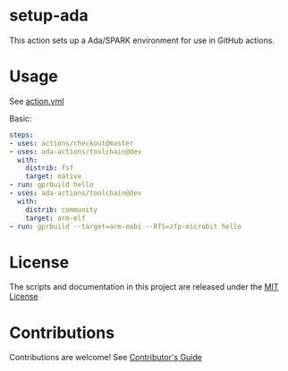 # setup-ada

This action sets up a Ada/SPARK environment for use in GitHub actions.

# Usage

See [action.yml](action.yml)

Basic:
```yaml
steps:
- uses: actions/checkout@master
- uses: ada-actions/toolchain@dev
  with:
    distrib: fsf
    target: native
- run: gprbuild hello
- uses: ada-actions/toolchain@dev
  with:
    distrib: community
    target: arm-elf
- run: gprbuild --target=arm-eabi --RTS=zfp-microbit hello
```

# License

The scripts and documentation in this project are released under the [MIT License](LICENSE)

# Contributions

Contributions are welcome!  See [Contributor's Guide](docs/contributors.md)
